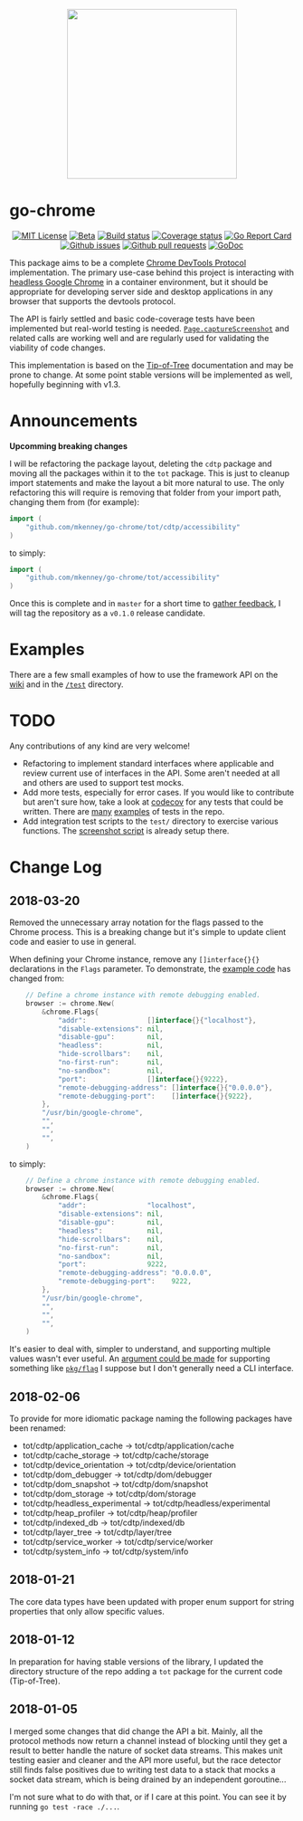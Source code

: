 <p align="center">
    <a href="https://gopherize.me/gopher/255e20ee48c85f3b4701446e2513c100f22129f3"><img src="https://github.com/mkenney/go-chrome/wiki/assets/images/gopher-logo.png" width="300px"></a>
</p>

# go-chrome

<p align="center">
	<a href="https://github.com/mkenney/go-chrome/blob/master/LICENSE"><img src="https://img.shields.io/github/license/mkenney/go-chrome.svg" alt="MIT License"></a>
	<a href="https://github.com/mkenney/software-guides/blob/master/STABILITY-BADGES.md#beta"><img src="https://img.shields.io/badge/stability-beta-33bbff.svg" alt="Beta"></a>
	<a href="https://travis-ci.org/mkenney/go-chrome"><img src="https://travis-ci.org/mkenney/go-chrome.svg?branch=master" alt="Build status"></a>
	<a href="https://codecov.io/gh/mkenney/go-chrome"><img src="https://img.shields.io/codecov/c/github/mkenney/go-chrome/master.svg" alt="Coverage status"></a>
	<a href="https://goreportcard.com/report/github.com/mkenney/go-chrome"><img src="https://goreportcard.com/badge/github.com/mkenney/go-chrome" alt="Go Report Card"></a>
	<a href="https://github.com/mkenney/go-chrome/issues"><img src="https://img.shields.io/github/issues-raw/mkenney/go-chrome.svg" alt="Github issues"></a>
	<a href="https://github.com/mkenney/go-chrome/pulls"><img src="https://img.shields.io/github/issues-pr/mkenney/go-chrome.svg" alt="Github pull requests"></a>
	<a href="https://godoc.org/github.com/mkenney/go-chrome"><img src="https://godoc.org/github.com/mkenney/go-chrome?status.svg" alt="GoDoc"></a>
</p>

This package aims to be a complete [Chrome DevTools Protocol](https://chromedevtools.github.io/devtools-protocol/) implementation. The primary use-case behind this project is interacting with [headless Google Chrome](https://developers.google.com/web/updates/2017/04/headless-chrome) in a container environment, but it should be appropriate for developing server side and desktop applications in any browser that supports the devtools protocol.

The API is fairly settled and basic code-coverage tests have been implemented but real-world testing is needed. [`Page.captureScreenshot`](https://chromedevtools.github.io/devtools-protocol/tot/Page/#method-captureScreenshot) and related calls are working well and are regularly used for validating the viability of code changes.

This implementation is based on the [Tip-of-Tree](https://chromedevtools.github.io/devtools-protocol/tot/) documentation and may be prone to change. At some point stable versions will be implemented as well, hopefully beginning with v1.3.

# Announcements

**Upcomming breaking changes**

I will be refactoring the package layout, deleting the `cdtp` package and moving all the packages within it to the `tot` package. This is just to cleanup import statements and make the layout a bit more natural to use. The only refactoring this will require is removing that folder from your import path, changing them from (for example):

```go
import (
	"github.com/mkenney/go-chrome/tot/cdtp/accessibility"
)
```

to simply:

```go
import (
	"github.com/mkenney/go-chrome/tot/accessibility"
)
```

Once this is complete and in `master` for a short time to [gather feedback](https://github.com/mkenney/go-chrome/issues/new), I will tag the repository as a `v0.1.0` release candidate.

# Examples

There are a few small examples of how to use the framework API on the [wiki](https://github.com/mkenney/go-chrome/wiki) and in the [`/test`](https://github.com/mkenney/go-chrome/tree/master/test) directory.

# TODO

Any contributions of any kind are very welcome!

* Refactoring to implement standard interfaces where applicable and review current use of interfaces in the API. Some aren't needed at all and others are used to support test mocks.
* Add more tests, especially for error cases. If you would like to contribute but aren't sure how, take a look at [codecov](https://codecov.io/gh/mkenney/go-chrome) for any tests that could be written. There are [many](https://github.com/mkenney/go-chrome/blob/master/tot/socket/cdtp.animation_test.go) [examples](https://github.com/mkenney/go-chrome/blob/master/tot/cdtp/animation/enum.animation.type_test.go) of tests in the repo.
* Add integration test scripts to the `test/` directory to exercise various functions. The [screenshot script](https://github.com/mkenney/go-chrome/wiki/Example%3A-Capture-A-Screenshot) is already setup there.

# Change Log

## 2018-03-20

Removed the unnecessary array notation for the flags passed to the Chrome process. This is a breaking change but it's simple to update client code and easier to use in general.

When defining your Chrome instance, remove any `[]interface{}{}` declarations in the `Flags` parameter. To demonstrate, the [example code](https://github.com/mkenney/go-chrome/wiki/Example%3A-Capture-A-Screenshot) has changed from:
```go
	// Define a chrome instance with remote debugging enabled.
	browser := chrome.New(
		&chrome.Flags{
			"addr":               []interface{}{"localhost"},
			"disable-extensions": nil,
			"disable-gpu":        nil,
			"headless":           nil,
			"hide-scrollbars":    nil,
			"no-first-run":       nil,
			"no-sandbox":         nil,
			"port":               []interface{}{9222},
			"remote-debugging-address": []interface{}{"0.0.0.0"},
			"remote-debugging-port":    []interface{}{9222},
		},
		"/usr/bin/google-chrome",
		"",
		"",
		"",
	)
```
to simply:
```go
	// Define a chrome instance with remote debugging enabled.
	browser := chrome.New(
		&chrome.Flags{
			"addr":               "localhost",
			"disable-extensions": nil,
			"disable-gpu":        nil,
			"headless":           nil,
			"hide-scrollbars":    nil,
			"no-first-run":       nil,
			"no-sandbox":         nil,
			"port":               9222,
			"remote-debugging-address": "0.0.0.0",
			"remote-debugging-port":    9222,
		},
		"/usr/bin/google-chrome",
		"",
		"",
		"",
	)
```

It's easier to deal with, simpler to understand, and supporting multiple values wasn't ever useful. An [argument could be made](https://github.com/mkenney/go-chrome/issues/new) for supporting something like [`pkg/flag`](https://golang.org/pkg/flag/) I suppose but I don't generally need a CLI interface.

## 2018-02-06

To provide for more idiomatic package naming the following packages have been renamed:

* tot/cdtp/application_cache -> tot/cdtp/application/cache
* tot/cdtp/cache_storage -> tot/cdtp/cache/storage
* tot/cdtp/device_orientation -> tot/cdtp/device/orientation
* tot/cdtp/dom_debugger -> tot/cdtp/dom/debugger
* tot/cdtp/dom_snapshot -> tot/cdtp/dom/snapshot
* tot/cdtp/dom_storage -> tot/cdtp/dom/storage
* tot/cdtp/headless_experimental -> tot/cdtp/headless/experimental
* tot/cdtp/heap_profiler -> tot/cdtp/heap/profiler
* tot/cdtp/indexed_db -> tot/cdtp/indexed/db
* tot/cdtp/layer_tree -> tot/cdtp/layer/tree
* tot/cdtp/service_worker -> tot/cdtp/service/worker
* tot/cdtp/system_info -> tot/cdtp/system/info

## 2018-01-21

The core data types have been updated with proper enum support for string properties that only allow specific values.

## 2018-01-12

In preparation for having stable versions of the library, I updated the directory structure of the repo adding a `tot` package for the current code (Tip-of-Tree).

## 2018-01-05

I merged some changes that did change the API a bit. Mainly, all the protocol methods now return a channel instead of blocking until they get a result to better handle the nature of socket data streams. This makes unit testing easier and cleaner and the API more useful, but the race detector still finds false positives due to writing test data to a stack that mocks a socket data stream, which is being drained by an independent goroutine...

I'm not sure what to do with that, or if I care at this point. You can see it by running `go test -race ./...`.
